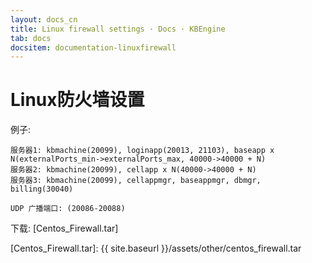 ```yaml
---
layout: docs_cn
title: Linux firewall settings · Docs · KBEngine
tab: docs
docsitem: documentation-linuxfirewall
---
```


Linux防火墙设置
====================

例子:

	服务器1: kbmachine(20099), loginapp(20013, 21103), baseapp x N(externalPorts_min->externalPorts_max, 40000->40000 + N)
	服务器2: kbmachine(20099), cellapp x N(40000->40000 + N)
	服务器3: kbmachine(20099), cellappmgr, baseappmgr, dbmgr, billing(30040)

	UDP 广播端口: (20086-20088)

下载: 
[Centos_Firewall.tar]



[Centos_Firewall.tar]: {{ site.baseurl }}/assets/other/centos_firewall.tar